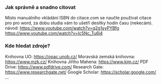 ### Jak správně a snadno citovat
Místo manuálního vkládání ISBN do citace.com se naučte používat citace pro pro word, za dobu studia vám to ušetří desítky hodin času (nekecám).
návod:
https://www.youtube.com/watch?v=q2g1syPYBfg
https://www.youtube.com/watch?v=Ic5Nc_Tu6i4
### Kde hledat zdroje?
Knihovna UO: https://opac.unob.cz/
Moravská zemská knihovna: https://www.mzk.cz/ 
Knihovna Jiřího Mahena: https://www.kjm.cz/
PDF Drive: https://www.pdfdrive.com/
Research Gate: https://www.researchgate.net/
Google Scholar: https://scholar.google.com/
...